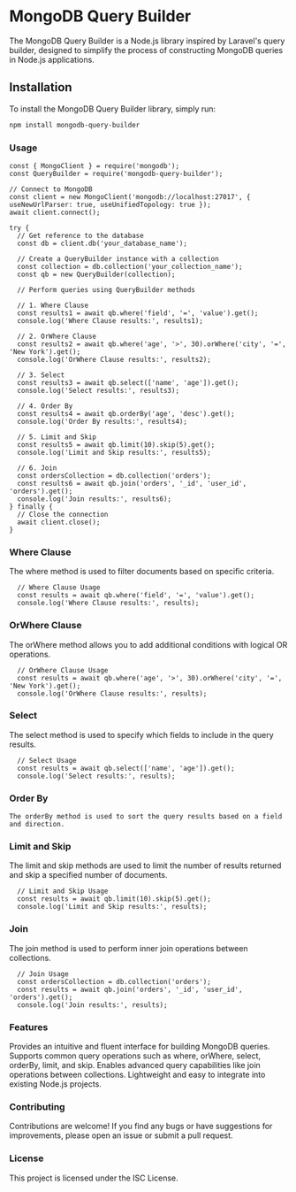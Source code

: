 # MongoDB Query Builder

The MongoDB Query Builder is a Node.js library inspired by Laravel's query builder, designed to simplify the process of constructing MongoDB queries in Node.js applications.

## Installation

To install the MongoDB Query Builder library, simply run:

```bash
npm install mongodb-query-builder
```
### Usage

```code
const { MongoClient } = require('mongodb');
const QueryBuilder = require('mongodb-query-builder');

// Connect to MongoDB
const client = new MongoClient('mongodb://localhost:27017', { useNewUrlParser: true, useUnifiedTopology: true });
await client.connect();

try {
  // Get reference to the database
  const db = client.db('your_database_name');
  
  // Create a QueryBuilder instance with a collection
  const collection = db.collection('your_collection_name');
  const qb = new QueryBuilder(collection);
  
  // Perform queries using QueryBuilder methods

  // 1. Where Clause
  const results1 = await qb.where('field', '=', 'value').get();
  console.log('Where Clause results:', results1);

  // 2. OrWhere Clause
  const results2 = await qb.where('age', '>', 30).orWhere('city', '=', 'New York').get();
  console.log('OrWhere Clause results:', results2);

  // 3. Select
  const results3 = await qb.select(['name', 'age']).get();
  console.log('Select results:', results3);

  // 4. Order By
  const results4 = await qb.orderBy('age', 'desc').get();
  console.log('Order By results:', results4);

  // 5. Limit and Skip
  const results5 = await qb.limit(10).skip(5).get();
  console.log('Limit and Skip results:', results5);

  // 6. Join
  const ordersCollection = db.collection('orders');
  const results6 = await qb.join('orders', '_id', 'user_id', 'orders').get();
  console.log('Join results:', results6);
} finally {
  // Close the connection
  await client.close();
}

```

### Where Clause
The where method is used to filter documents based on specific criteria.
```code
  // Where Clause Usage
  const results = await qb.where('field', '=', 'value').get();
  console.log('Where Clause results:', results);

```

### OrWhere Clause
The orWhere method allows you to add additional conditions with logical OR operations.
```code
  // OrWhere Clause Usage
  const results = await qb.where('age', '>', 30).orWhere('city', '=', 'New York').get();
  console.log('OrWhere Clause results:', results);

```

### Select
The select method is used to specify which fields to include in the query results.
```code
  // Select Usage
  const results = await qb.select(['name', 'age']).get();
  console.log('Select results:', results);
```

### Order By
```code
The orderBy method is used to sort the query results based on a field and direction.
```


### Limit and Skip
The limit and skip methods are used to limit the number of results returned and skip a specified number of documents.
```code
  // Limit and Skip Usage
  const results = await qb.limit(10).skip(5).get();
  console.log('Limit and Skip results:', results);

```

### Join
The join method is used to perform inner join operations between collections.
```code
  // Join Usage
  const ordersCollection = db.collection('orders');
  const results = await qb.join('orders', '_id', 'user_id', 'orders').get();
  console.log('Join results:', results);
```

### Features
Provides an intuitive and fluent interface for building MongoDB queries.
Supports common query operations such as where, orWhere, select, orderBy, limit, and skip.
Enables advanced query capabilities like join operations between collections.
Lightweight and easy to integrate into existing Node.js projects.
### Contributing
Contributions are welcome! If you find any bugs or have suggestions for improvements, please open an issue or submit a pull request.

### License
This project is licensed under the ISC License.
